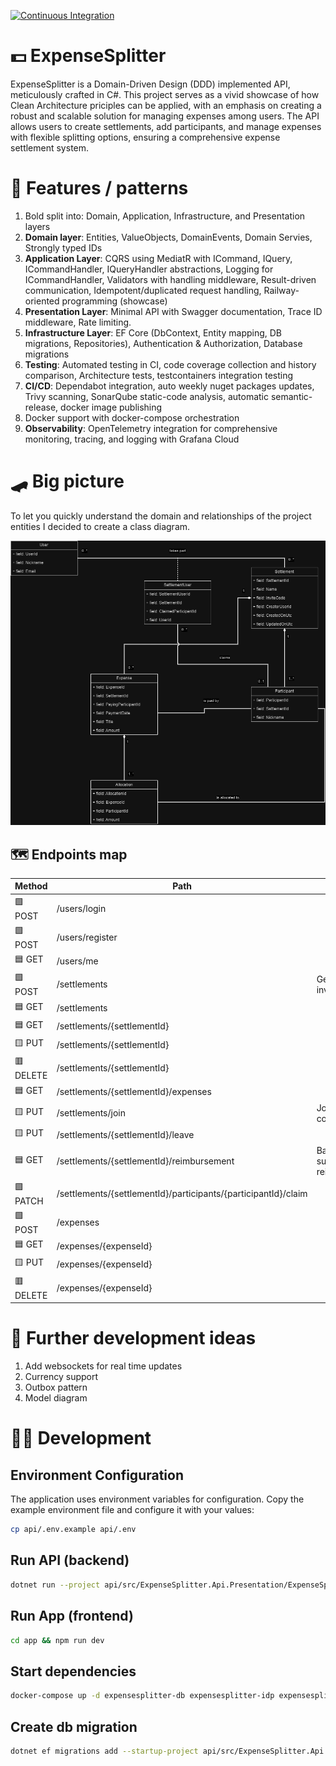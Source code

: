 ﻿[![Continuous Integration](https://github.com/rutkowski-tomasz/ExpenseSplitter.Api/actions/workflows/ci.yml/badge.svg)](https://github.com/rutkowski-tomasz/ExpenseSplitter.Api/actions/workflows/ci.yml)

# 💵 ExpenseSplitter

ExpenseSplitter is a Domain-Driven Design (DDD) implemented API, meticulously crafted in C#. This project serves as a vivid showcase of how Clean Architecture priciples can be applied, with an emphasis on creating a robust and scalable solution for managing expenses among users. The API allows users to create settlements, add participants, and manage expenses with flexible splitting options, ensuring a comprehensive expense settlement system.

# 🦩 Features / patterns

1. Bold split into: Domain, Application, Infrastructure, and Presentation layers
2. **Domain layer**: Entities, ValueObjects, DomainEvents, Domain Servies, Strongly typed IDs
3. **Application Layer**: CQRS using MediatR with ICommand, IQuery, ICommandHandler, IQueryHandler abstractions, Logging for ICommandHandler, Validators with handling middleware, Result-driven communication, Idempotent/duplicated request handling, Railway-oriented programming (showcase)
4. **Presentation Layer**: Minimal API with Swagger documentation, Trace ID middleware, Rate limiting.
5. **Infrastructure Layer**: EF Core (DbContext, Entity mapping, DB migrations, Repositories), Authentication & Authorization, Database migrations
6. **Testing**: Automated testing in CI, code coverage collection and history comparison, Architecture tests, testcontainers integration testing
7. **CI/CD**: Dependabot integration, auto weekly nuget packages updates, Trivy scanning, SonarQube static-code analysis, automatic semantic-release, docker image publishing
7. Docker support with docker-compose orchestration
8. **Observability**: OpenTelemetry integration for comprehensive monitoring, tracing, and logging with Grafana Cloud


# 🛹 Big picture

To let you quickly understand the domain and relationships of the project entities I decided to create a class diagram.

![ExpenseSplitter.Api class diagram](ExpenseSplitter.Diagram.drawio.png "Class diagram")

## 🗺️ Endpoints map

| Method  | Path   | Notes  |
|---|---|---|
| 🟩 POST | /users/login | |
| 🟩 POST | /users/register | |
| 🟦 GET | /users/me | |
| 🟩 POST | /settlements | Generates invite code |
| 🟦 GET | /settlements | |
| 🟦 GET | /settlements/{settlementId} | |
| 🟨 PUT | /settlements/{settlementId} | |
| 🟥 DELETE | /settlements/{settlementId} | |
| 🟦 GET | /settlements/{settlementId}/expenses | |
| 🟨 PUT | /settlements/join | Join using invite code |
| 🟨 PUT | /settlements/{settlementId}/leave | |
| 🟦 GET | /settlements/{settlementId}/reimbursement | Balances and suggested reimbursements |
| 🟪 PATCH | /settlements/{settlementId}/participants/{participantId}/claim | |
| 🟩 POST | /expenses | |
| 🟦 GET | /expenses/{expenseId} | |
| 🟨 PUT | /expenses/{expenseId} | |
| 🟥 DELETE | /expenses/{expenseId} | |

# 🔭 Further development ideas

1. Add websockets for real time updates
2. Currency support
3. Outbox pattern
4. Model diagram

# 👨‍💻 Development

## Environment Configuration

The application uses environment variables for configuration. Copy the example environment file and configure it with your values:

```sh
cp api/.env.example api/.env
```

## Run API (backend)

```sh
dotnet run --project api/src/ExpenseSplitter.Api.Presentation/ExpenseSplitter.Api.Presentation.csproj
```

## Run App (frontend)

```sh
cd app && npm run dev
```

## Start dependencies

```sh
docker-compose up -d expensesplitter-db expensesplitter-idp expensesplitter-cache
```

## Create db migration

```sh
dotnet ef migrations add --startup-project api/src/ExpenseSplitter.Api.Presentation --project api/src/ExpenseSplitter.Api.Infrastructure ...
```
